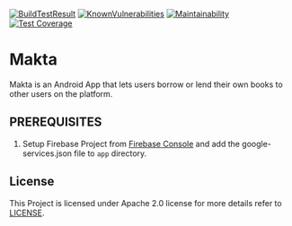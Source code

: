[![BuildTestResult](https://travis-ci.org/Davidodari/Makta.svg?branch=master)](https://travis-ci.org/Davidodari/Makta)
[![KnownVulnerabilities](https://snyk.io/test/github/Davidodari/Makta/badge.svg)](https://snyk.io/test/github/Davidodari/Makta)
[![Maintainability](https://api.codeclimate.com/v1/badges/30048de38b81d5c84e26/maintainability)](https://codeclimate.com/github/Davidodari/Makta/maintainability)
[![Test Coverage](https://api.codeclimate.com/v1/badges/30048de38b81d5c84e26/test_coverage)](https://codeclimate.com/github/Davidodari/Makta/test_coverage)
# Makta

Makta is an Android App that lets users borrow or lend their own books to other users on the platform.

## PREREQUISITES

1. Setup Firebase Project from [Firebase Console](https://firebase.google.com/?) and add the google-services.json file to `app` directory.

## License
 
 This Project is licensed under Apache 2.0 license for more details refer to [LICENSE](https://github.com/Davidodari/Makta/blob/master/LICENSE.txt).
